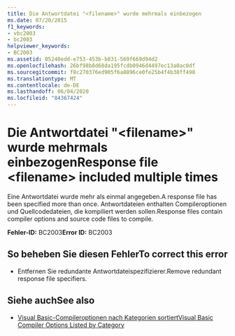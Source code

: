 ```yaml
---
title: Die Antwortdatei "<filename>" wurde mehrmals einbezogen
ms.date: 07/20/2015
f1_keywords:
- vbc2003
- bc2003
helpviewer_keywords:
- BC2003
ms.assetid: 05240edd-e753-453b-b831-569f669d94d2
ms.openlocfilehash: 26bf98b8d68da195fcdb0946d4497ec13a0ac0df
ms.sourcegitcommit: f8c270376ed905f6a8896ce0fe25b4f4b38ff498
ms.translationtype: MT
ms.contentlocale: de-DE
ms.lasthandoff: 06/04/2020
ms.locfileid: "84367424"
---
```

# <a name="response-file-filename-included-multiple-times"></a><span data-ttu-id="eead8-102">Die Antwortdatei "\<filename>" wurde mehrmals einbezogen</span><span class="sxs-lookup"><span data-stu-id="eead8-102">Response file \<filename> included multiple times</span></span>
<span data-ttu-id="eead8-103">Eine Antwortdatei wurde mehr als einmal angegeben.</span><span class="sxs-lookup"><span data-stu-id="eead8-103">A response file has been specified more than once.</span></span> <span data-ttu-id="eead8-104">Antwortdateien enthalten Compileroptionen und Quellcodedateien, die kompiliert werden sollen.</span><span class="sxs-lookup"><span data-stu-id="eead8-104">Response files contain compiler options and source code files to compile.</span></span>  
  
 <span data-ttu-id="eead8-105">**Fehler-ID:** BC2003</span><span class="sxs-lookup"><span data-stu-id="eead8-105">**Error ID:** BC2003</span></span>  
  
## <a name="to-correct-this-error"></a><span data-ttu-id="eead8-106">So beheben Sie diesen Fehler</span><span class="sxs-lookup"><span data-stu-id="eead8-106">To correct this error</span></span>  
  
- <span data-ttu-id="eead8-107">Entfernen Sie redundante Antwortdateispezifizierer.</span><span class="sxs-lookup"><span data-stu-id="eead8-107">Remove redundant response file specifiers.</span></span>  
  
## <a name="see-also"></a><span data-ttu-id="eead8-108">Siehe auch</span><span class="sxs-lookup"><span data-stu-id="eead8-108">See also</span></span>

- [<span data-ttu-id="eead8-109">Visual Basic-Compileroptionen nach Kategorien sortiert</span><span class="sxs-lookup"><span data-stu-id="eead8-109">Visual Basic Compiler Options Listed by Category</span></span>](../reference/command-line-compiler/compiler-options-listed-by-category.md)
